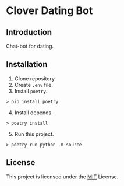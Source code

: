 # Clover Dating Bot

## Introduction

Chat-bot for dating.

## Installation

1. Clone repository.
2. Create `.env` file.
3. Install `poetry`.
```console
> pip install poetry
```
4. Install depends.
```console
> poetry install
```
5. Run this project.
```console
> poetry run python -m source
```

## License

This project is licensed under the
[MIT](https://github.com/AnyGlitch/clover-dating-bot/blob/master/LICENSE)
License.
